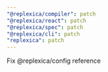 ```yaml
---
"@replexica/compiler": patch
"@replexica/react": patch
"@replexica/spec": patch
"@replexica/cli": patch
"replexica": patch
---
```


Fix @replexica/config reference
